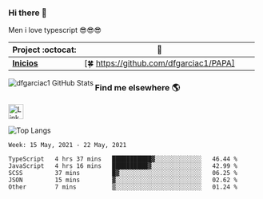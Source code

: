 ### Hi there 👋

Men i love typescript 😎😎😎 

|      Project :octocat:   |      :star2:   |  |  |
|-------------|-------------------|---|---|
| [**Inicios**](https://github.com/vinitshahdeo/PortScanner) | [:four_leaf_clover: https://github.com/dfgarciac1/PAPA]

<img align="left" alt="dfgarciac1 GitHub Stats" src="https://github-readme-stats.vercel.app/api?username=dfgarciac1&show_icons=true&theme=prussian&include_all_commits=true&hide_border=true&count_private=true">

### Find me elsewhere 🌎

<a href="https://www.linkedin.com/in/david-felipe-garcia-contreras/" target="_blank"><img src="https://iconsplace.com/wp-content/uploads/_icons/ffffff/256/png/linkedin-icon-18-256.png" alt="LinkedIn" width="30"></a>


![Top Langs](https://github-readme-stats.vercel.app/api/top-langs/?username=dfgarciac1&langs_count=10&show_icons=true&theme=prussian&layout=compact&hide_border=true&count_private=true)


<!--START_SECTION:waka-->
```text
Week: 15 May, 2021 - 22 May, 2021

TypeScript   4 hrs 37 mins   ███████████▓░░░░░░░░░░░░░   46.44 % 
JavaScript   4 hrs 16 mins   ██████████▓░░░░░░░░░░░░░░   42.99 % 
SCSS         37 mins         █▓░░░░░░░░░░░░░░░░░░░░░░░   06.25 % 
JSON         15 mins         ▓░░░░░░░░░░░░░░░░░░░░░░░░   02.62 % 
Other        7 mins          ▒░░░░░░░░░░░░░░░░░░░░░░░░   01.24 % 
```
<!--END_SECTION:waka-->
